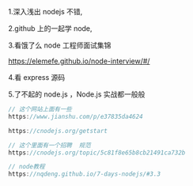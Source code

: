 1.深入浅出 nodejs 不错,

2.github 上的一起学 node,

3.看饿了么 node 工程师面试集锦

https://elemefe.github.io/node-interview/#/

4.看 express 源码

5.了不起的 node.js ，Node.js 实战都一般般





```js
// 这个网站上面有一些
https://www.jianshu.com/p/e37835da4624

https://cnodejs.org/getstart

// 这个里面有一个招聘  规范
https://cnodejs.org/topic/5c81f8e65b8cb21491ca732b 

// node教程
https://nqdeng.github.io/7-days-nodejs/#3.3
```

